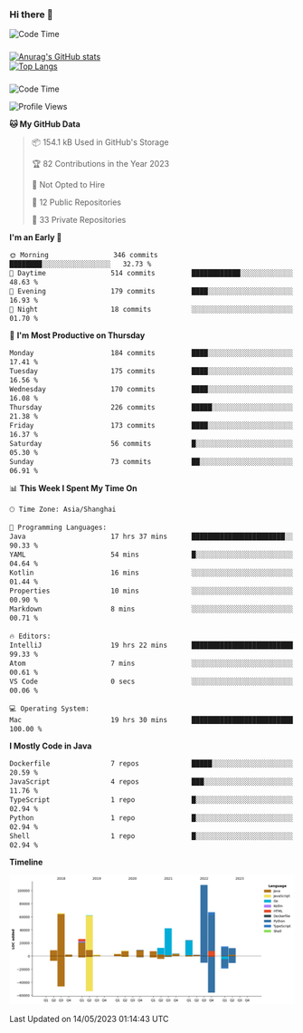 ### Hi there 👋 

![Code Time](https://img.shields.io/endpoint?style=flat&url=https://codetime-api.datreks.com/badge/1061?logoColor=white%26project=%26recentMS=0%26showProject=false)

<!--
**Muyiafan/Muyiafan** is a ✨ _special_ ✨ repository because its `README.md` (this file) appears on your GitHub profile.

Here are some ideas to get you started:

- 🔭 I’m currently working on ...
- 🌱 I’m currently learning ...
- 👯 I’m looking to collaborate on ...
- 🤔 I’m looking for help with ...
- 💬 Ask me about ...
- 📫 How to reach me: ...
- 😄 Pronouns: ...
- ⚡ Fun fact: ...
-->

### 

[![Anurag's GitHub stats](https://github-readme-stats.vercel.app/api?username=Muyiafan)](https://github.com/anuraghazra/github-readme-stats)
<br>
[![Top Langs](https://github-readme-stats.vercel.app/api/top-langs/?username=Muyiafan)](https://github.com/anuraghazra/github-readme-stats)

### 

<!--START_SECTION:waka-->
![Code Time](http://img.shields.io/badge/Code%20Time-5%2C772%20hrs%2054%20mins-blue)

![Profile Views](http://img.shields.io/badge/Profile%20Views-0-blue)

**🐱 My GitHub Data** 

> 📦 154.1 kB Used in GitHub's Storage 
 > 
> 🏆 82 Contributions in the Year 2023
 > 
> 🚫 Not Opted to Hire
 > 
> 📜 12 Public Repositories 
 > 
> 🔑 33 Private Repositories 
 > 
**I'm an Early 🐤** 

```text
🌞 Morning                346 commits         ████████░░░░░░░░░░░░░░░░░   32.73 % 
🌆 Daytime                514 commits         ████████████░░░░░░░░░░░░░   48.63 % 
🌃 Evening                179 commits         ████░░░░░░░░░░░░░░░░░░░░░   16.93 % 
🌙 Night                  18 commits          ░░░░░░░░░░░░░░░░░░░░░░░░░   01.70 % 
```
📅 **I'm Most Productive on Thursday** 

```text
Monday                   184 commits         ████░░░░░░░░░░░░░░░░░░░░░   17.41 % 
Tuesday                  175 commits         ████░░░░░░░░░░░░░░░░░░░░░   16.56 % 
Wednesday                170 commits         ████░░░░░░░░░░░░░░░░░░░░░   16.08 % 
Thursday                 226 commits         █████░░░░░░░░░░░░░░░░░░░░   21.38 % 
Friday                   173 commits         ████░░░░░░░░░░░░░░░░░░░░░   16.37 % 
Saturday                 56 commits          █░░░░░░░░░░░░░░░░░░░░░░░░   05.30 % 
Sunday                   73 commits          ██░░░░░░░░░░░░░░░░░░░░░░░   06.91 % 
```


📊 **This Week I Spent My Time On** 

```text
🕑︎ Time Zone: Asia/Shanghai

💬 Programming Languages: 
Java                     17 hrs 37 mins      ███████████████████████░░   90.33 % 
YAML                     54 mins             █░░░░░░░░░░░░░░░░░░░░░░░░   04.64 % 
Kotlin                   16 mins             ░░░░░░░░░░░░░░░░░░░░░░░░░   01.44 % 
Properties               10 mins             ░░░░░░░░░░░░░░░░░░░░░░░░░   00.90 % 
Markdown                 8 mins              ░░░░░░░░░░░░░░░░░░░░░░░░░   00.71 % 

🔥 Editors: 
IntelliJ                 19 hrs 22 mins      █████████████████████████   99.33 % 
Atom                     7 mins              ░░░░░░░░░░░░░░░░░░░░░░░░░   00.61 % 
VS Code                  0 secs              ░░░░░░░░░░░░░░░░░░░░░░░░░   00.06 % 

💻 Operating System: 
Mac                      19 hrs 30 mins      █████████████████████████   100.00 % 
```

**I Mostly Code in Java** 

```text
Dockerfile               7 repos             █████░░░░░░░░░░░░░░░░░░░░   20.59 % 
JavaScript               4 repos             ███░░░░░░░░░░░░░░░░░░░░░░   11.76 % 
TypeScript               1 repo              █░░░░░░░░░░░░░░░░░░░░░░░░   02.94 % 
Python                   1 repo              █░░░░░░░░░░░░░░░░░░░░░░░░   02.94 % 
Shell                    1 repo              █░░░░░░░░░░░░░░░░░░░░░░░░   02.94 % 
```



**Timeline**

![Lines of Code chart](https://raw.githubusercontent.com/Muyiafan/Muyiafan/main/assets/bar_graph.png)


 Last Updated on 14/05/2023 01:14:43 UTC
<!--END_SECTION:waka-->
